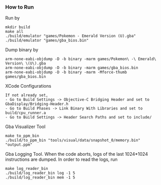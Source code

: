 ### How to Run

Run by

```
mkdir build
make all
./build/emulator "games/Pokemon - Emerald Version (U).gba"
./build/emulator "games/gba_bios.bin"
```

Dump binary by

```
arm-none-eabi-objdump -D -b binary -marm games/Pokemon\ -\ Emerald\ Version\ \(U\).gba
arm-none-eabi-objdump -D -b binary -marm games/gba_bios.bin
arm-none-eabi-objdump -D -b binary -marm -Mforce-thumb games/gba_bios.bin
```

XCode Configurations

```
If not already set,
- Go to Build Settings -> Objective-C Bridging Header and set to GbaDisplay/Bridging-Header.h
- Go to Build Phases -> Link Binary With Libraries and set to build/cpu_runner.a
- Go to Build Settings -> Header Search Paths and set to include/
```

Gba Visualizer Tool

```
make to_ppm_bin
./build/to_ppm_bin "tools/visual/data/snapshot_0/memory.bin" "output.ppm"
```

Gba Logging Tool. When the code aborts, logs of the last 1024\*1024 instructions are dumped. In order to read the logs, run

```
make log_reader_bin
./build/log_reader_bin log -1 5
./build/log_reader_bin mem -1 5
```
